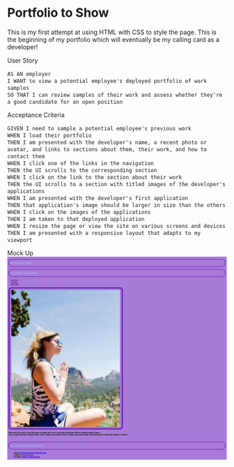 # Portfolio to Show

This is my first attempt at using HTML with CSS to style the page. This is the beginning of my portfolio which will eventually be my calling card as a developer!

User Story
```
AS AN employer
I WANT to view a potential employee's deployed portfolio of work samples
SO THAT I can review samples of their work and assess whether they're a good candidate for an open position
```

Acceptance Criteria
```
GIVEN I need to sample a potential employee's previous work
WHEN I load their portfolio
THEN I am presented with the developer's name, a recent photo or avatar, and links to sections about them, their work, and how to contact them
WHEN I click one of the links in the navigation
THEN the UI scrolls to the corresponding section
WHEN I click on the link to the section about their work
THEN the UI scrolls to a section with titled images of the developer's applications
WHEN I am presented with the developer's first application
THEN that application's image should be larger in size than the others
WHEN I click on the images of the applications
THEN I am taken to that deployed application
WHEN I resize the page or view the site on various screens and devices
THEN I am presented with a responsive layout that adapts to my viewport
```

Mock Up 
![screenshot](Assets/Images/portfolioscreenshot.png "Screenshot")